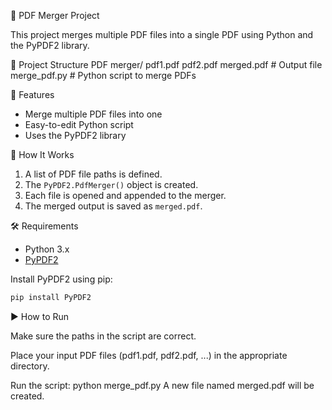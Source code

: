 🧾 PDF Merger Project

This project merges multiple PDF files into a single PDF using Python and the PyPDF2 library.

📂 Project Structure
PDF merger/
pdf1.pdf
pdf2.pdf
merged.pdf # Output file
merge_pdf.py # Python script to merge PDFs


📌 Features
- Merge multiple PDF files into one
- Easy-to-edit Python script
- Uses the PyPDF2 library

🚀 How It Works
1. A list of PDF file paths is defined.
2. The `PyPDF2.PdfMerger()` object is created.
3. Each file is opened and appended to the merger.
4. The merged output is saved as `merged.pdf`.

🛠️ Requirements
- Python 3.x
- [PyPDF2](https://pypi.org/project/PyPDF2/)

Install PyPDF2 using pip:

```bash
pip install PyPDF2
```

▶️ How to Run

Make sure the paths in the script are correct.

Place your input PDF files (pdf1.pdf, pdf2.pdf, ...) in the appropriate directory.

Run the script:
python merge_pdf.py
A new file named merged.pdf will be created.

